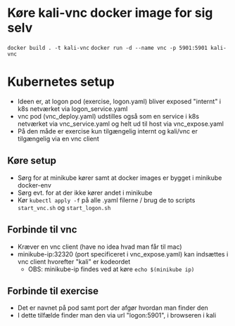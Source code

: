 # Køre kali-vnc docker image for sig selv
`docker build . -t kali-vnc`
`docker run -d --name vnc -p 5901:5901 kali-vnc`

# Kubernetes setup
- Ideen er, at logon pod (exercise, logon.yaml) bliver exposed
"internt" i k8s netværket via logon_service.yaml
- vnc pod (vnc_deploy.yaml) udstilles også som en service i k8s netværket via vnc_service.yaml og helt ud til host via vnc_expose.yaml
- På den måde er exercise kun tilgængelig internt og kali/vnc er tilgængelig via en vnc client

## Køre setup
- Sørg for at minikube kører samt at docker images er bygget i minikube docker-env
- Sørg evt. for at der ikke kører andet i minikube
- Kør `kubectl apply -f` på alle .yaml filerne / brug de to scripts `start_vnc.sh` og `start_logon.sh` 

## Forbinde til vnc 
- Kræver en vnc client (have no idea hvad man får til mac)
- minikube-ip:32320 (port specificeret i vnc_expose.yaml) kan indsættes i vnc client hvorefter "kali" er kodeordet
    - OBS: minikube-ip findes ved at køre `echo $(minikube ip)`

## Forbinde til exercise
- Det er navnet på pod samt port der afgør hvordan man finder den
- I dette tilfælde finder man den via url "logon:5901", i browseren i kali
